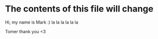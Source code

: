 # The contents of this file will change
Hi, my name is Mark :)
la la la la la la 

Tomer thank you <3
